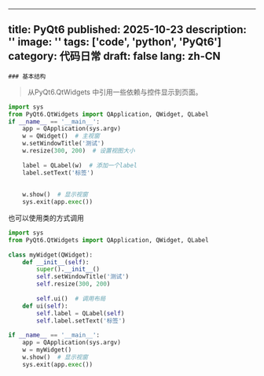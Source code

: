 
---
title: PyQt6
published: 2025-10-23
description: ''
image: ''
tags: ['code', 'python', 'PyQt6']
category: 代码日常
draft: false
lang: zh-CN
---
    ### 基本结构

> 从PyQt6.QtWidgets 中引用一些依赖与控件显示到页面。

```python
import sys  
from PyQt6.QtWidgets import QApplication, QWidget, QLabel  
if __name__ == '__main__':  
    app = QApplication(sys.argv)  
    w = QWidget()  # 主视窗  
    w.setWindowTitle('测试')  
    w.resize(300, 200)  # 设置视图大小  
  
    label = QLabel(w)  # 添加一个label  
    label.setText('标签')  
      
  
    w.show()  # 显示视窗  
    sys.exit(app.exec())
```

也可以使用类的方式调用

```python
import sys  
from PyQt6.QtWidgets import QApplication, QWidget, QLabel  
  
class myWidget(QWidget):  
    def __init__(self):  
        super().__init__()  
        self.setWindowTitle('测试')  
        self.resize(300, 200)  
          
        self.ui()  # 调用布局  
    def ui(self):  
        self.label = QLabel(self)  
        self.label.setText('标签')  
  
if __name__ == '__main__':  
    app = QApplication(sys.argv)  
    w = myWidget()  
    w.show()  # 显示视窗  
    sys.exit(app.exec())
```

